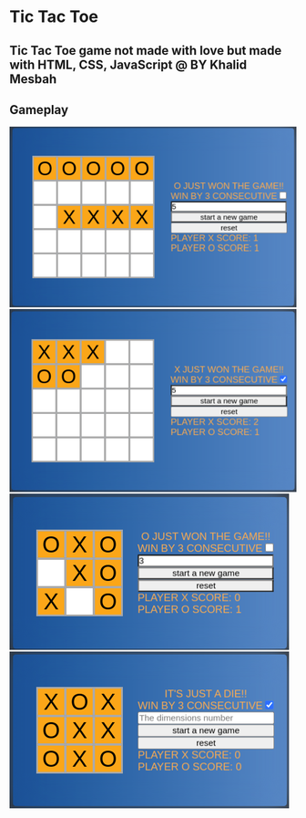 # Tic Tac Toe
## Tic Tac Toe game not made with love but made with HTML, CSS, JavaScript @ BY Khalid Mesbah

## Gameplay
![gameplay](images/gameplay-1.png)
![gameplay](images/gameplay-2.png)
![gameplay](images/gameplay-3.png)
![gameplay](images/gameplay-4.png)